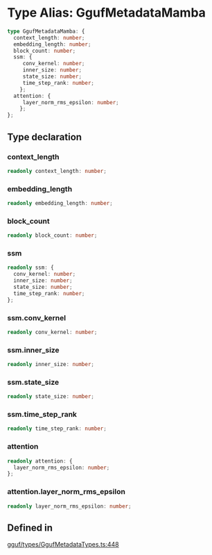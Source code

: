 # Type Alias: GgufMetadataMamba

```ts
type GgufMetadataMamba: {
  context_length: number;
  embedding_length: number;
  block_count: number;
  ssm: {
     conv_kernel: number;
     inner_size: number;
     state_size: number;
     time_step_rank: number;
    };
  attention: {
     layer_norm_rms_epsilon: number;
    };
};
```

## Type declaration

### context\_length

```ts
readonly context_length: number;
```

### embedding\_length

```ts
readonly embedding_length: number;
```

### block\_count

```ts
readonly block_count: number;
```

### ssm

```ts
readonly ssm: {
  conv_kernel: number;
  inner_size: number;
  state_size: number;
  time_step_rank: number;
};
```

### ssm.conv\_kernel

```ts
readonly conv_kernel: number;
```

### ssm.inner\_size

```ts
readonly inner_size: number;
```

### ssm.state\_size

```ts
readonly state_size: number;
```

### ssm.time\_step\_rank

```ts
readonly time_step_rank: number;
```

### attention

```ts
readonly attention: {
  layer_norm_rms_epsilon: number;
};
```

### attention.layer\_norm\_rms\_epsilon

```ts
readonly layer_norm_rms_epsilon: number;
```

## Defined in

[gguf/types/GgufMetadataTypes.ts:448](https://github.com/withcatai/node-llama-cpp/blob/6405ee945e792651123189aae2612212095765b6/src/gguf/types/GgufMetadataTypes.ts#L448)
